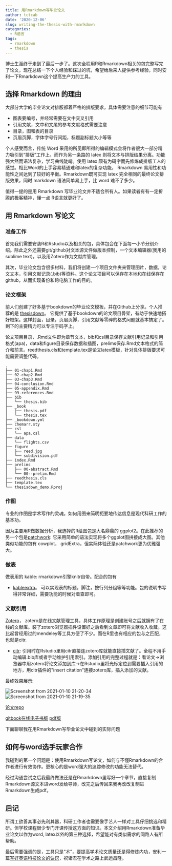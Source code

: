 ```yaml
---
title: 用Rmarkdown写毕业论文
author: tctcab
date: '2020-12-06'
slug: writing-the-thesis-with-rmarkdown
categories:
  - R语言
tags:
  - rmarkdown
  - thesis
---
```




博士生涯终于走到了最后一步了。这次全程用R和Rmarkdown相关的包完整写完了论文，现在总结一下个人经验和踩过的坑，希望给后来人提供参考经验，同时安利一下Rmarkdown这个提高生产力的工具。

## 选择 Rmarkdown 的理由

大部分大学的毕业论文对排版都着严格的排版要求，具体需要注意的细节可能有
- 图表要编号，并经常需要在文中交叉引用
- 引用文献，文中和文尾的参考文献格式需要注意
- 目录，图和表的目录
- 页眉页脚，字体字号行间距，标题副标题大小等等

个人感受而言，传统 Word 采用的所见即所得的编辑模式会将作者很大一部分精力吸引到“排版”工作上。而作为另一条路的 latex 则将文本与排版结果分离。功能强大然而语法复杂，学习曲线陡峭。使用 latex 颇有为码字而先修炼成排版工人的感觉。相比Word的上手容易精通难和latex的复杂功能， Rmarkdown 易用性和功能性之间达到了较好的平衡。Rmarkdown既可实现 latex 完全相同的最终论文排版效果，同时 markdown 语法简单易上手，比 word 难不了多少。

值得一提的是用 Rmarkdown 写毕业论文并不适合所有人。如果读者有有一定折腾的极客精神，懂一点 R语言就更好了。

## 用 Rmarkdown 写论文

### 准备工作

首先我们需要安装R和Rstudio以及相关的包，具体包会在下面每一小节分别介绍。除此之外还需要git/github对文本源文件做版本控制，一个文本编辑器(我用的sublime text)，以及用Zotero作为文献库管理。

其次，毕业论文包含很多材料，我们将创建一个项目文件夹来管理图片，数据，论文文本，引用文献记录(.bib)等资料。这个论文项目可以保存在本地和在线保存在github，从而实现备份和跨电脑工作的目的。

### 论文框架

前人们创建了好多基于bookdown的毕业论文模板，并在Github上分享。个人推荐的是 [thesisdown](https://github.com/ismayc/thesisdown)。 它提供了基于bookdown的论文项目骨架，有助于快速地搭好框架。这样封面，目录，页眉页脚，引用文献等零碎的格式问题就基本搞定了。剩下的主要精力可以专注于码字上。

论文项目目录，.Rmd文件即为章节文本，bib和csl目录保存文献引用记录和引用格式(apa)，data和figure目录保存数据和插图，prelims保存.Rmd文本格式的简介和前言。reedthesis.cls和template.tex是论文latex模板，针对具体排版要求可能需要调整代码。

```
.
├── 01-chap1.Rmd
├── 02-chap2.Rmd
├── 03-chap3.Rmd
├── 04-conclusion.Rmd
├── 05-appendix.Rmd
├── 99-references.Rmd
├── bib
│   └── thesis.bib
├── _book
│   ├── thesis.pdf
│   └── thesis.tex
├── _bookdown.yml
├── chemarr.sty
├── csl
│   └── apa.csl
├── data
│   └── flights.csv
├── figure
│   ├── reed.jpg
│   └── subdivision.pdf
├── index.Rmd
├── prelims
│   ├── 00-abstract.Rmd
│   └── 00--prelim.Rmd
├── reedthesis.cls
├── template.tex
└── thesisdown_demo.Rproj

```

### 作图

专业的作图是学术写作的灵魂。如何用图来简明扼要地传达信息是现代科研工作的基本功。

因为主要用R做数据分析，我选择的R绘图包是大名鼎鼎的 ggplot2。在此推荐的另一个包是[patchwork](https://patchwork.data-imaginist.com/): 它采用简单的语法实现将多个ggplot图拼接成大图。其他类似功能的包有 cowplot， gridExtra，但实际体验还是patchwork更为优雅强大。

### 做表

做表用的 kable: rmarkdown引擎knitr自带。配合的包有
- [kableextra](https://cran.r-project.org/web/packages/kableExtra/vignettes/awesome_table_in_html.html)。 可以实现表的标题，脚注，按行列分组等等功能。包的说明书写得非常详细，需要功能的时候对着查即可。


### 文献引用
[Zotero](https://www.zotero.org/)， zotero是在线文献管理工具，具体工作原理是创建账号之后就拥有了在线的文献库。装了zotero浏览器插件设置好之后看到文章即可将文献收入收藏。这比起曾经用过的mendeley等工具方便了不少。而在R里也有相应的包与之匹配，也就是citr.

- [citr](https://github.com/crsh/citr):  引用时在Rstudio里用citr直接连zotero库就能直接插文献了。全程不用手动编辑.bib库或者手动维护引用索引。添加引用的完整过程就是：看论文->浏览器中用zotero将论文添加到库->在Rstudio里将光标定位到需要插入引用的地方，用citr插件的"insert citation"连接zotero库，插入添加的文献。


最终效果展示:

![Screenshot from 2021-01-10 21-20-34](https://user-images.githubusercontent.com/19829201/104121385-8c09a780-5389-11eb-8262-46ce3aac8274.png)
![Screenshot from 2021-01-10 21-19-35](https://user-images.githubusercontent.com/19829201/104121386-8dd36b00-5389-11eb-82e8-8549bf947cc1.png)

[论文repo](https://github.com/tcgriffith/thesisdown_demo)

[gitbook在线电子书版](https://tcgriffith.github.io/thesisdown_demo/_book/)
[pdf版](https://github.com/tcgriffith/thesisdown_demo/blob/main/_book/thesis.pdf)


下面聊聊我在用Rmarkdown写毕业论文中碰到的实际问题

## 如何与word选手玩家合作

我碰到的第一个问题是：使用Rmarkdown写论文，如何与不懂Rmarkdown的合作者进行有效协作。更核心的是word强大的追踪修改的功能无法替代。

经过沟通尝试之后我最终做法还是在Rmarkdown里写好一个章节，直接复制Rmarkdown源文本进word发给导师，改完之后传回来我再改改复制进Rmarkdown生成pdf。



## 后记

所谓工欲善其事必先利其器，科研工作者也需要像手艺人一样对工具仔细挑选和精研。但学校课程很少专门开课传授这方面的知识。本文介绍用Rmarkdown准备毕业论文以作为word, latex以外的第三种选择，希望能对有类似需求的同路人有所帮助。

最后需要强调的是，工具只是“术”，要提高学术论文质量还是得修炼内功，安利一篇[写好英语科技论文的诀窍](https://sparks-lab.org/blog/recipe-sci-paper/)，祝诸君在学术之路上武运昌隆。